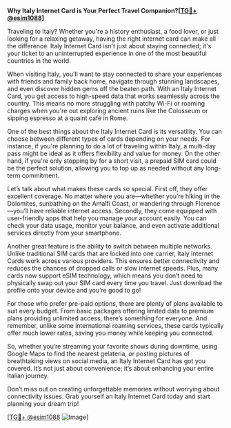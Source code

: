 **Why Italy Internet Card is Your Perfect Travel Companion?[[TG💪+ @esim1088](https://t.me/s/esim1088)]**

Traveling to Italy? Whether you're a history enthusiast, a food lover, or just looking for a relaxing getaway, having the right internet card can make all the difference. Italy Internet Card isn't just about staying connected; it's your ticket to an uninterrupted experience in one of the most beautiful countries in the world.

When visiting Italy, you'll want to stay connected to share your experiences with friends and family back home, navigate through stunning landscapes, and even discover hidden gems off the beaten path. With an Italy Internet Card, you get access to high-speed data that works seamlessly across the country. This means no more struggling with patchy Wi-Fi or roaming charges when you're out exploring ancient ruins like the Colosseum or sipping espresso at a quaint café in Rome.

One of the best things about the Italy Internet Card is its versatility. You can choose between different types of cards depending on your needs. For instance, if you're planning to do a lot of traveling within Italy, a multi-day pass might be ideal as it offers flexibility and value for money. On the other hand, if you're only stopping by for a short visit, a prepaid SIM card could be the perfect solution, allowing you to top up as needed without any long-term commitment.

Let’s talk about what makes these cards so special. First off, they offer excellent coverage. No matter where you are—whether you’re hiking in the Dolomites, sunbathing on the Amalfi Coast, or wandering through Florence—you’ll have reliable internet access. Secondly, they come equipped with user-friendly apps that help you manage your account easily. You can check your data usage, monitor your balance, and even activate additional services directly from your smartphone.

Another great feature is the ability to switch between multiple networks. Unlike traditional SIM cards that are locked into one carrier, Italy Internet Cards work across various providers. This ensures better connectivity and reduces the chances of dropped calls or slow internet speeds. Plus, many cards now support eSIM technology, which means you don’t need to physically swap out your SIM card every time you travel. Just download the profile onto your device and you’re good to go!

For those who prefer pre-paid options, there are plenty of plans available to suit every budget. From basic packages offering limited data to premium plans providing unlimited access, there’s something for everyone. And remember, unlike some international roaming services, these cards typically offer much lower rates, saving you money while keeping you connected.

So, whether you’re streaming your favorite shows during downtime, using Google Maps to find the nearest gelateria, or posting pictures of breathtaking views on social media, an Italy Internet Card has got you covered. It’s not just about convenience; it’s about enhancing your entire Italian journey.

Don’t miss out on creating unforgettable memories without worrying about connectivity issues. Grab yourself an Italy Internet Card today and start planning your dream trip! 

[[TG💪+ @esim1088](https://t.me/s/esim1088) ![Image](https://i.postimg.cc/Y0z9fWf4/image.png)]